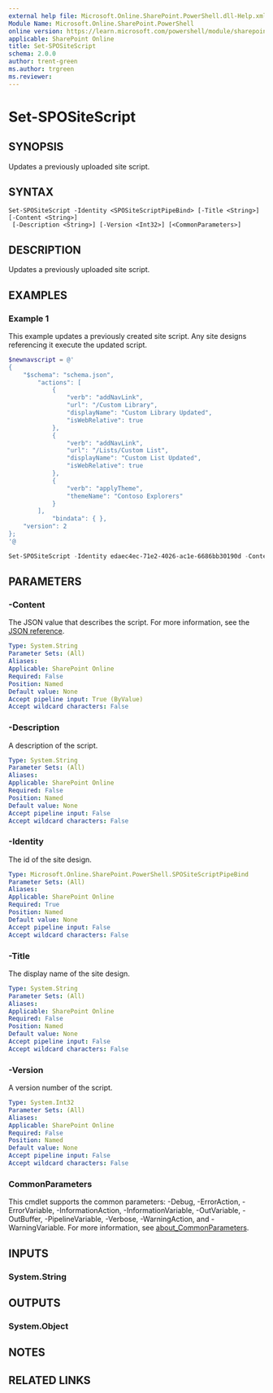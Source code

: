 ```yaml
---
external help file: Microsoft.Online.SharePoint.PowerShell.dll-Help.xml
Module Name: Microsoft.Online.SharePoint.PowerShell
online version: https://learn.microsoft.com/powershell/module/sharepoint-online/set-spositescript
applicable: SharePoint Online
title: Set-SPOSiteScript
schema: 2.0.0
author: trent-green
ms.author: trgreen
ms.reviewer:
---
```


# Set-SPOSiteScript

## SYNOPSIS

Updates a previously uploaded site script.

## SYNTAX

```
Set-SPOSiteScript -Identity <SPOSiteScriptPipeBind> [-Title <String>] [-Content <String>]
 [-Description <String>] [-Version <Int32>] [<CommonParameters>]
```

## DESCRIPTION

Updates a previously uploaded site script.

## EXAMPLES

### Example 1

This example updates a previously created site script. Any site designs referencing it execute the updated script.

```powershell
$newnavscript = @'
{
    "$schema": "schema.json",
        "actions": [
            {
                "verb": "addNavLink",
                "url": "/Custom Library",
                "displayName": "Custom Library Updated",
                "isWebRelative": true
            },
            {
                "verb": "addNavLink",
                "url": "/Lists/Custom List",
                "displayName": "Custom List Updated",
                "isWebRelative": true
            },
            {
                "verb": "applyTheme",
                "themeName": "Contoso Explorers"
            }
        ],
            "bindata": { },
    "version": 2
};
'@

Set-SPOSiteScript -Identity edaec4ec-71e2-4026-ac1e-6686bb30190d -Content $newnavscript -Version 2

```

## PARAMETERS

### -Content

The JSON value that describes the script. For more information, see the [JSON reference](/sharepoint/dev/declarative-customization/site-design-json-schema).

```yaml
Type: System.String
Parameter Sets: (All)
Aliases:
Applicable: SharePoint Online
Required: False
Position: Named
Default value: None
Accept pipeline input: True (ByValue)
Accept wildcard characters: False
```

### -Description

A description of the script.

```yaml
Type: System.String
Parameter Sets: (All)
Aliases:
Applicable: SharePoint Online
Required: False
Position: Named
Default value: None
Accept pipeline input: False
Accept wildcard characters: False
```

### -Identity

The id of the site design.

```yaml
Type: Microsoft.Online.SharePoint.PowerShell.SPOSiteScriptPipeBind
Parameter Sets: (All)
Aliases:
Applicable: SharePoint Online
Required: True
Position: Named
Default value: None
Accept pipeline input: False
Accept wildcard characters: False
```

### -Title

The display name of the site design.

```yaml
Type: System.String
Parameter Sets: (All)
Aliases:
Applicable: SharePoint Online
Required: False
Position: Named
Default value: None
Accept pipeline input: False
Accept wildcard characters: False
```

### -Version

A version number of the script.

```yaml
Type: System.Int32
Parameter Sets: (All)
Aliases:
Applicable: SharePoint Online
Required: False
Position: Named
Default value: None
Accept pipeline input: False
Accept wildcard characters: False
```

### CommonParameters
This cmdlet supports the common parameters: -Debug, -ErrorAction, -ErrorVariable, -InformationAction, -InformationVariable, -OutVariable, -OutBuffer, -PipelineVariable, -Verbose, -WarningAction, and -WarningVariable. For more information, see [about_CommonParameters](https://go.microsoft.com/fwlink/?LinkID=113216).

## INPUTS

### System.String

## OUTPUTS

### System.Object

## NOTES

## RELATED LINKS
